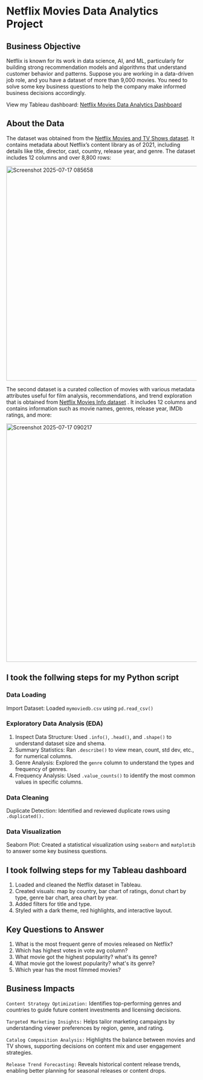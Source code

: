 # Netflix Movies Data Analytics Project 
## Business Objective
Netflix is known for its work in data science, AI, and ML, particularly for building strong recommendation models and algorithms that understand customer behavior and patterns. Suppose you are working in a data-driven job role, and you have a dataset of more than 9,000 movies. You need to solve some key business questions to help the company make informed business decisions accordingly.

View my Tableau dashboard: [Netflix Movies Data Analytics Dashboard](https://public.tableau.com/views/NetflixMoviesDataAnalytics/Summary?:language=en-US&:sid=&:redirect=auth&:display_count=n&:origin=viz_share_link)

## About the Data 
The dataset was obtained from the [Netflix Movies and TV Shows dataset](https://www.kaggle.com/datasets/shivamb/netflix-shows). It contains metadata about Netflix’s content library as of 2021, including details like title, director, cast, country, release year, and genre. The dataset includes 12 columns and over 8,800 rows:

<img width="1333" height="568" alt="Screenshot 2025-07-17 085658" src="https://github.com/user-attachments/assets/896b8fdc-0ca4-4dd5-814b-c50b3b69010f" />

The second dataset is a curated collection of movies with various metadata attributes useful for film analysis, recommendations, and trend exploration that is obtained from [Netflix Movies Info dataset](https://drive.google.com/file/d/1G1w8zvYi8UU-WsXwbbB0ejKB-aqtDz7g/view?usp=sharing) . It includes 12 columns and contains information such as movie names, genres, release year, IMDb ratings, and more:

<img width="1375" height="631" alt="Screenshot 2025-07-17 090217" src="https://github.com/user-attachments/assets/cbce8d91-7211-4b79-96de-494b6d64f2e6" />

## I took the follwing steps for my Python script
### Data Loading 
Import Dataset: Loaded `mymoviedb.csv` using `pd.read_csv()`

### Exploratory Data Analysis (EDA)
1. Inspect Data Structure: Used `.info()`, `.head()`, and `.shape()` to understand dataset size and shema.
2. Summary Statistics: Ran `.describe()` to view mean, count, std dev, etc., for numerical columns.
3. Genre Analysis: Explored the `genre` column to understand the types and frequency of genres.
4. Frequency Analysis: Used `.value_counts()` to identify the most common values in specific columns.

### Data Cleaning 
Duplicate Detection: Identified and reviewed duplicate rows using `.duplicated().`

### Data Visualization 
Seaborn Plot: Created a statistical visualization using `seaborn` and `matplotib` to answer some key business questions.

## I took follwing steps for my Tableau dashboard
1. Loaded and cleaned the Netflix dataset in Tableau.
2. Created visuals: map by country, bar chart of ratings, donut chart by type, genre bar chart, area chart by year.
3. Added filters for title and type.
4. Styled with a dark theme, red highlights, and interactive layout.

## Key Questions to Answer 
1. What is the most frequent genre of movies released on Netflix?
2. Which has highest votes in vote avg column?
3. What movie got the highest popularity? what's its genre?
4. What movie got the lowest popularity? what's its genre?
5. Which year has the most filmmed movies?

## Business Impacts 
`Content Strategy Optimization:` Identifies top-performing genres and countries to guide future content investments and licensing decisions.

`Targeted Marketing Insights:` Helps tailor marketing campaigns by understanding viewer preferences by region, genre, and rating.

`Catalog Composition Analysis:` Highlights the balance between movies and TV shows, supporting decisions on content mix and user engagement strategies.

`Release Trend Forecasting:` Reveals historical content release trends, enabling better planning for seasonal releases or content drops.









  
